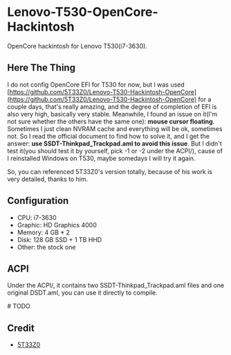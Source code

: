 # Lenovo-T530-OpenCore-Hackintosh

OpenCore hackintosh for Lenovo T530(i7-3630).

## Here The Thing

I do not config OpenCore EFI for T530 for now, but I was used [https://github.com/5T33Z0/Lenovo-T530-Hackintosh-OpenCore](https://github.com/5T33Z0/Lenovo-T530-Hackintosh-OpenCore) for a couple days, that's really amazing, and the degree of completion of EFI is also very high, basically very stable. Meanwhile, I found an issue on it(I'm not sure whether the others have the same one): **mouse cursor floating**. Sometimes I just clean NVRAM cache and everything will be ok, sometimes not. So I read the official document to find how to solve it, and I get the answer: **use SSDT-Thinkpad_Trackpad.aml to avoid this issue**. But I didn't test it(you should test it by yourself, pick -1 or -2 under the ACPI/), cause of I reinstalled Windows on T530, maybe somedays I will try it again.

So, you can referenced 5T33Z0's version totally, because of his work is very detailed, thanks to him.

## Configuration

- CPU: i7-3630
- Graphic: HD Graphics 4000
- Memory: 4 GB * 2
- Disk: 128 GB SSD + 1 TB HHD
- Other: the stock one

## ACPI

Under the ACPI/, it contains two SSDT-Thinkpad_Trackpad.aml files and one original DSDT.aml, you can use it directly to compile.

\# TODO

## Credit

- [5T33Z0](https://github.com/5T33Z0)